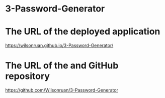 # 3-Password-Generator


# The URL of the deployed application

https://wilsonruan.github.io/3-Password-Generator/

# The URL of the and GitHub repository

https://github.com/Wilsonruan/3-Password-Generator 

